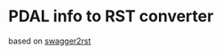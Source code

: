 # PDAL info to RST converter 

based on [swagger2rst](https://github.com/Arello-Mobile/swagger2rst)
